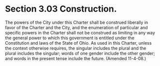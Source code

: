 Section 3.03 Construction.
==========================

The powers of the City under this Charter shall be construed liberally
in favor of the Charter and the City, and the enumeration of particular
and specific powers in the Charter shall not be construed as limiting in
any way the general power to which this government is entitled under the
Constitution and laws of the State of Ohio. As used in this Charter,
unless the context otherwise requires, the singular includes the plural
and the plural includes the singular; words of one gender include the
other gender; and words in the present tense include the future.
(Amended 11-4-08.)
